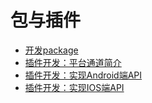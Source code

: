 
# 包与插件

* [开发package](develop_package.md)
* [插件开发：平台通道简介](platform-channel.md)
* [插件开发：实现Android端API](android_implement.md)
* [插件开发：实现IOS端API](ios_implement.md)
